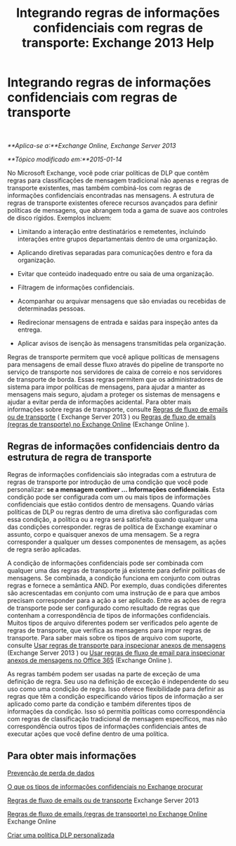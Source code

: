 ﻿---
title: 'Integrando regras de informações confidenciais com regras de transporte: Exchange 2013 Help'
TOCTitle: Integrando regras de informações confidenciais com regras de transporte
ms:assetid: feb014a7-89dd-4f2d-a06d-52806ce435d4
ms:mtpsurl: https://technet.microsoft.com/pt-br/library/JJ150583(v=EXCHG.150)
ms:contentKeyID: 50484824
ms.date: 05/22/2018
mtps_version: v=EXCHG.150
ms.translationtype: MT
---

# Integrando regras de informações confidenciais com regras de transporte

 

_**Aplica-se a:**Exchange Online, Exchange Server 2013_

_**Tópico modificado em:**2015-01-14_

No Microsoft Exchange, você pode criar políticas de DLP que contêm regras para classificações de mensagem tradicional não apenas e regras de transporte existentes, mas também combiná-los com regras de informações confidenciais encontradas nas mensagens. A estrutura de regras de transporte existentes oferece recursos avançados para definir políticas de mensagens, que abrangem toda a gama de suave aos controles de disco rígidos. Exemplos incluem:

  - Limitando a interação entre destinatários e remetentes, incluindo interações entre grupos departamentais dentro de uma organização.

  - Aplicando diretivas separadas para comunicações dentro e fora da organização.

  - Evitar que conteúdo inadequado entre ou saia de uma organização.

  - Filtragem de informações confidenciais.

  - Acompanhar ou arquivar mensagens que são enviadas ou recebidas de determinadas pessoas.

  - Redirecionar mensagens de entrada e saídas para inspeção antes da entrega.

  - Aplicar avisos de isenção às mensagens transmitidas pela organização.

Regras de transporte permitem que você aplique políticas de mensagens para mensagens de email desse fluxo através do pipeline de transporte no serviço de transporte nos servidores de caixa de correio e nos servidores de transporte de borda. Essas regras permitem que os administradores de sistema para impor políticas de mensagens, para ajudar a manter as mensagens mais seguro, ajudam a proteger os sistemas de mensagens e ajudar a evitar perda de informações acidental. Para obter mais informações sobre regras de transporte, consulte [Regras de fluxo de emails ou de transporte](mail-flow-rules-transport-rules-in-exchange-2013-exchange-2013-help.md) ( Exchange Server 2013 ) ou [Regras de fluxo de emails (regras de transporte) no Exchange Online](https://technet.microsoft.com/pt-br/library/jj919238\(v=exchg.150\)) (Exchange Online ).

## Regras de informações confidenciais dentro da estrutura de regra de transporte

Regras de informações confidenciais são integradas com a estrutura de regras de transporte por introdução de uma condição que você pode personalizar: **se a mensagem contiver … Informações confidenciais**. Esta condição pode ser configurada com um ou mais tipos de informações confidenciais que estão contidos dentro de mensagens. Quando várias políticas de DLP ou regras dentro de uma diretiva são configuradas com essa condição, a política ou a regra será satisfeita quando qualquer uma das condições corresponder. regras de política de Exchange examinar o assunto, corpo e quaisquer anexos de uma mensagem. Se a regra corresponder a qualquer um desses componentes de mensagem, as ações de regra serão aplicadas.

A condição de informações confidenciais pode ser combinada com qualquer uma das regras de transporte já existente para definir políticas de mensagens. Se combinada, a condição funciona em conjunto com outras regras e fornece a semântica AND. Por exemplo, duas condições diferentes são acrescentadas em conjunto com uma instrução de e para que ambos precisam corresponder para a ação a ser aplicado. Entre as ações de regra de transporte pode ser configurado como resultado de regras que contenham a correspondência de tipos de informações confidenciais. Muitos tipos de arquivo diferentes podem ser verificados pelo agente de regras de transporte, que verifica as mensagens para impor regras de transporte. Para saber mais sobre os tipos de arquivo com suporte, consulte [Usar regras de transporte para inspecionar anexos de mensagens](use-transport-rules-to-inspect-message-attachments-exchange-2013-help.md) (Exchange Server 2013 ) ou [Usar regras de fluxo de email para inspecionar anexos de mensagens no Office 365](https://technet.microsoft.com/pt-br/library/jj919236\(v=exchg.150\)) (Exchange Online ).

As regras também podem ser usadas na parte de exceção de uma definição de regra. Seu uso na definição de exceção é independente do seu uso como uma condição de regra. Isso oferece flexibilidade para definir as regras que têm a condição especificando vários tipos de informação a ser aplicado como parte da condição e também diferentes tipos de informações da condição. Isso só permitia políticas como correspondência com regras de classificação tradicional de mensagem específicos, mas não correspondência outros tipos de informações confidenciais antes de executar ações que você define dentro de uma política.

## Para obter mais informações

[Prevenção de perda de dados](technical-overview-of-dlp-data-loss-prevention-in-exchange.md)

[O que os tipos de informações confidenciais no Exchange procurar](what-the-sensitive-information-types-in-exchange-look-for-exchange-online-help.md)

[Regras de fluxo de emails ou de transporte](mail-flow-rules-transport-rules-in-exchange-2013-exchange-2013-help.md) Exchange Server 2013

[Regras de fluxo de emails (regras de transporte) no Exchange Online](https://technet.microsoft.com/pt-br/library/jj919238\(v=exchg.150\)) Exchange Online

[Criar uma política DLP personalizada](create-a-custom-dlp-policy-exchange-2013-help.md)

